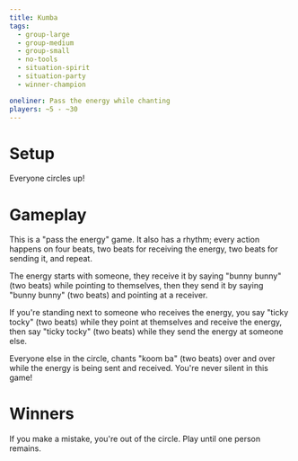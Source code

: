 ```yaml
---
title: Kumba
tags:
  - group-large
  - group-medium
  - group-small
  - no-tools
  - situation-spirit
  - situation-party
  - winner-champion

oneliner: Pass the energy while chanting
players: ~5 - ~30
---
```

# Setup

Everyone circles up!

# Gameplay

This is a "pass the energy" game. It also has a rhythm; every action happens on
four beats, two beats for receiving the energy, two beats for sending it, and
repeat.

The energy starts with someone, they receive it by saying "bunny bunny" (two
beats) while pointing to themselves, then they send it by saying "bunny bunny"
(two beats) and pointing at a receiver.

If you're standing next to someone who receives the energy, you say "ticky
tocky" (two beats) while they point at themselves and receive the energy, then
say "ticky tocky" (two beats) while they send the energy at someone else.

Everyone else in the circle, chants "koom ba" (two beats) over and over while
the energy is being sent and received. You're never silent in this game!

# Winners

If you make a mistake, you're out of the circle. Play until one person remains.
